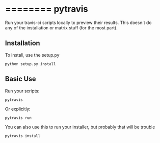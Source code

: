 ========
pytravis
========

Run your travis-ci scripts locally to preview their results. This doesn't do any of the installation or matrix stuff (for the most part).

Installation
------------

To install, use the setup.py

    python setup.py install

Basic Use
---------

Run your scripts:

    pytravis

Or explicitly:

    pytravis run

You can also use this to run your installer, but probably that will be trouble

    pytravis install
